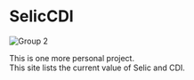 # SelicCDI
![Group 2](https://user-images.githubusercontent.com/39931772/224522360-3b60a986-6f21-41a1-9dfb-d64ca70afe05.png)

This is one more personal project. <br>
This site lists the current value of Selic and CDI.
